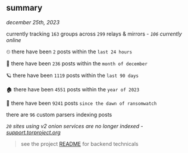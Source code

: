
## summary
_december 25th, 2023_

currently tracking `163` groups across `299` relays & mirrors - _`106` currently online_

⏲ there have been `2` posts within the `last 24 hours`

🦈 there have been `236` posts within the `month of december`

🪐 there have been `1119` posts within the `last 90 days`

🏚 there have been `4551` posts within the `year of 2023`

🦕 there have been `9241` posts `since the dawn of ransomwatch`

there are `96` custom parsers indexing posts

_`20` sites using v2 onion services are no longer indexed - [support.torproject.org](https://support.torproject.org/onionservices/v2-deprecation/)_

> see the project [README](https://github.com/joshhighet/ransomwatch#ransomwatch--) for backend technicals
